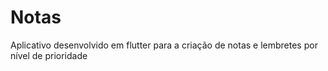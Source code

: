 # Notas
 Aplicativo desenvolvido em flutter para a criação de notas e lembretes por nível de prioridade
